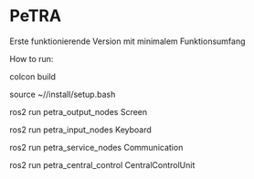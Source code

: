 # PeTRA
Erste funktionierende Version mit minimalem Funktionsumfang

How to run:

colcon build

source ~/<ws>/install/setup.bash

ros2 run petra_output_nodes Screen

ros2 run petra_input_nodes Keyboard

ros2 run petra_service_nodes Communication

ros2 run petra_central_control CentralControlUnit
